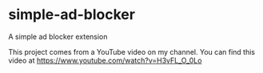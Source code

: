 # simple-ad-blocker
A simple ad blocker extension

This project comes from a YouTube video on my channel. You can find this video at https://www.youtube.com/watch?v=H3vFL_O_0Lo

